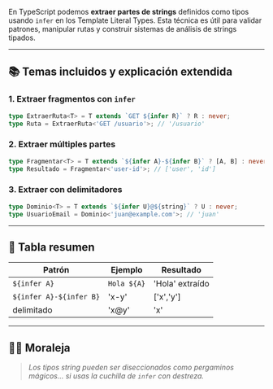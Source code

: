 

En TypeScript podemos **extraer partes de strings** definidos como tipos usando `infer` en los Template Literal Types. Esta técnica es útil para validar patrones, manipular rutas y construir sistemas de análisis de strings tipados.

---

## 📚 Temas incluidos y explicación extendida

### 1. Extraer fragmentos con `infer`
```ts
type ExtraerRuta<T> = T extends `GET ${infer R}` ? R : never;
type Ruta = ExtraerRuta<'GET /usuario'>; // '/usuario'
```

### 2. Extraer múltiples partes
```ts
type Fragmentar<T> = T extends `${infer A}-${infer B}` ? [A, B] : never;
type Resultado = Fragmentar<'user-id'>; // ['user', 'id']
```

### 3. Extraer con delimitadores
```ts
type Dominio<T> = T extends `${infer U}@${string}` ? U : never;
type UsuarioEmail = Dominio<'juan@example.com'>; // 'juan'
```

---

## 🧠 Tabla resumen
| Patrón | Ejemplo | Resultado |
|--------|---------|-----------|
| `${infer A}` | `Hola ${A}` | 'Hola' extraído |
| `${infer A}-${infer B}` | 'x-y' | ['x','y'] |
| delimitado | 'x@y' | 'x' |

---

## 🧙‍♀️ Moraleja
> *Los tipos string pueden ser diseccionados como pergaminos mágicos… si usas la cuchilla de `infer` con destreza.*